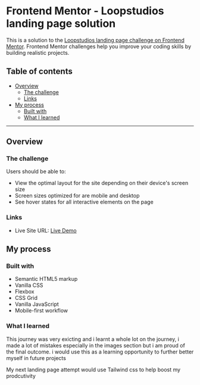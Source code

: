 # Frontend Mentor - Loopstudios landing page solution

This is a solution to the [Loopstudios landing page challenge on Frontend Mentor](https://www.frontendmentor.io/challenges/loopstudios-landing-page-N88J5Onjw). Frontend Mentor challenges help you improve your coding skills by building realistic projects. 

## Table of contents

- [Overview](#overview)
  - [The challenge](#the-challenge)
  - [Links](#links)
- [My process](#my-process)
  - [Built with](#built-with)
  - [What I learned](#what-i-learned)

---

## Overview

### The challenge

Users should be able to:

- View the optimal layout for the site depending on their device's screen size
- Screen sizes optimized for are mobile and desktop
- See hover states for all interactive elements on the page


### Links

- Live Site URL: [Live Demo](https://ravencodess.github.io/loopstudio-landingpage)

## My process

### Built with

- Semantic HTML5 markup
- Vanilla CSS
- Flexbox
- CSS Grid
- Vanilla JavaScript
- Mobile-first workflow

### What I learned

This journey was very exicting and i learnt a whole lot on the journey, i made a lot of mistakes especially in the images section but i am proud of the final outcome. i would use this as a learning opportunity to further better myself in future projects

My next landing page attempt would use Tailwind css to help boost my prodcutivity


